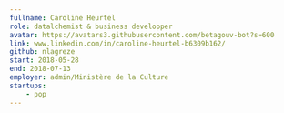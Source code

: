 ```yaml
---
fullname: Caroline Heurtel
role: datalchemist & business developper
avatar: https://avatars3.githubusercontent.com/betagouv-bot?s=600
link: www.linkedin.com/in/caroline-heurtel-b6309b162/
github: nlagreze
start: 2018-05-28
end: 2018-07-13
employer: admin/Ministère de la Culture
startups:
    - pop
---
```

